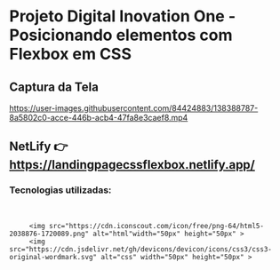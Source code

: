 # Projeto Digital Inovation One - Posicionando elementos com Flexbox em CSS


## Captura da Tela

https://user-images.githubusercontent.com/84424883/138388787-8a5802c0-acce-446b-acb4-47fa8e3caef8.mp4

## NetLify 👉https://landingpagecssflexbox.netlify.app/

### Tecnologias utilizadas:
<br>
<div style="display=inline-block">

         <img src="https://cdn.iconscout.com/icon/free/png-64/html5-2038876-1720089.png" alt="html"width="50px" height="50px" >
         <img src="https://cdn.jsdelivr.net/gh/devicons/devicon/icons/css3/css3-original-wordmark.svg" alt="css" width="50px" height="50px" > 
 </div>

